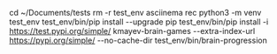 cd ~/Documents/tests
rm -r test_env
asciinema rec
python3 -m venv test_env
test_env/bin/pip install --upgrade pip
test_env/bin/pip install  -i https://test.pypi.org/simple/ kmayev-brain-games --extra-index-url https://pypi.org/simple/ --no-cache-dir 
test_env/bin/brain-progression
